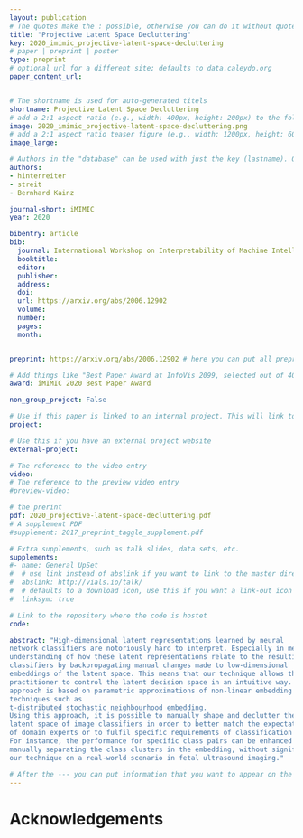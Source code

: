 ```yaml
---
layout: publication
# The quotes make the : possible, otherwise you can do it without quotes
title: "Projective Latent Space Decluttering"
key: 2020_imimic_projective-latent-space-decluttering
# paper | preprint | poster
type: preprint
# optional url for a different site; defaults to data.caleydo.org
paper_content_url: 


# The shortname is used for auto-generated titels
shortname: Projective Latent Space Decluttering
# add a 2:1 aspect ratio (e.g., width: 400px, height: 200px) to the folder /assets/images/papers/
image: 2020_imimic_projective-latent-space-decluttering.png
# add a 2:1 aspect ratio teaser figure (e.g., width: 1200px, height: 600px) to the folder /assets/images/papers/
image_large: 

# Authors in the "database" can be used with just the key (lastname). Others can be written properly.
authors:
- hinterreiter
- streit 
- Bernhard Kainz

journal-short: iMIMIC
year: 2020

bibentry: article
bib:
  journal: International Workshop on Interpretability of Machine Intelligence in Medical Image Computing (iMIMIC’2020)
  booktitle: 
  editor: 
  publisher: 
  address: 
  doi: 
  url: https://arxiv.org/abs/2006.12902
  volume: 
  number: 
  pages: 
  month: 


preprint: https://arxiv.org/abs/2006.12902 # here you can put all preprint links (arxiv.org, osf.io,...)

# Add things like "Best Paper Award at InfoVis 2099, selected out of 4000 submissions"
award: iMIMIC 2020 Best Paper Award

non_group_project: False

# Use if this paper is linked to an internal project. This will link to the project site
project: 

# Use this if you have an external project website
external-project: 

# The reference to the video entry
video: 
# The reference to the preview video entry
#preview-video:

# the prerint
pdf: 2020_projective-latent-space-decluttering.pdf
# A supplement PDF
#supplement: 2017_preprint_taggle_supplement.pdf

# Extra supplements, such as talk slides, data sets, etc.
supplements:
#- name: General UpSet
#  # use link instead of abslink if you want to link to the master directory
#  abslink: http://vials.io/talk/
#  # defaults to a download icon, use this if you want a link-out icon
#  linksym: true

# Link to the repository where the code is hostet
code: 

abstract: "High-dimensional latent representations learned by neural
network classifiers are notoriously hard to interpret. Especially in medical applications, model developers and domain experts desire a better
understanding of how these latent representations relate to the resulting classification performance. We present a framework for retraining
classifiers by backpropagating manual changes made to low-dimensional
embeddings of the latent space. This means that our technique allows the
practitioner to control the latent decision space in an intuitive way. Our
approach is based on parametric approximations of non-linear embedding
techniques such as
t-distributed stochastic neighbourhood embedding.
Using this approach, it is possible to manually shape and declutter the
latent space of image classifiers in order to better match the expectations
of domain experts or to fulfil specific requirements of classification tasks.
For instance, the performance for specific class pairs can be enhanced by
manually separating the class clusters in the embedding, without significantly affecting the overall performance of the other classes. We evaluate
our technique on a real-world scenario in fetal ultrasound imaging."

# After the --- you can put information that you want to appear on the website using markdown formatting or HTML. A good example are acknowledgements, extra references, an erratum, etc.
---
```



# Acknowledgements


